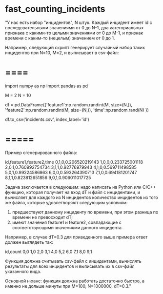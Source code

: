 # fast_counting_incidents
"У нас есть набор "инцидентов", N штук. Каждый инцидент имеет id с последовательными значениями от 0 до N-1, два категориальных признака с какими-то целыми значениями от 0 до M-1, и признак времени с каким-то (нецелым) значением от 0 до 1.

Например, следующий скрипт генерирует случайный набор таких инцидентов при N=10, M=2, и выписывает в csv-файл:

# ====
import numpy as np
import pandas as pd 

M = 2
N = 10

df = pd.DataFrame({'feature1':np.random.randint(M, size=(N,)),
                   'feature2':np.random.randint(M, size=(N,)),
                   'time':np.random.rand(N)
                   })

df.to_csv('incidents.csv', index_label='id')
# =====

Пример сгенерированного файла:

id,feature1,feature2,time
0,1,0,0.206520219143
1,0,0,0.233725001118
2,0,1,0.760992754734
3,1,1,0.92776979943
4,1,0,0.569711498585
5,0,1,0.99224586863
6,0,0,0.593264390713
7,1,0,0.694181201747
8,1,1,0.823812651856
9,0,1,0.906011017725

Задача заключается в следующем: надо написать на Python или C/C++ функцию, которая получает на вход dT и файл с инцидентами, и вычисляет для каждого из N инцидентов количество инцидентов из того же файла, которые удовлетворяют следующим условиям:
1) предшествуют данному инциденту по времени, при этом разница по времени не превосходит dT;
2) имеют значения feature1 и feature2, совпадающие с соответствующими значениями данного инцидента.

Например, в случае dT=0.3 для приведенного выше примера ответ должен выглядеть так:

id,count
0,0
1,0
2,0
3,1
4,0
5,2
6,0
7,1
8,0
9,1

Функция должна считывать csv-файл с инцидентами, вычислять результаты для всех инцидентов и выписывать их в csv-файл указанного вида.

Основной нюанс: функция должна рабoтать достаточно быстро, а именно не дольше минуты при M=100, N=1000000, dT=0.3."​

